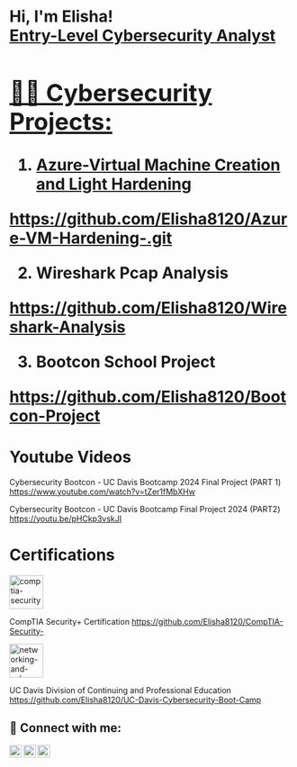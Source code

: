 <h1>Hi, I'm Elisha! <br/><a href="https://github.com/Elisha8120">Entry-Level Cybersecurity Analyst</a> <a href="[https://www.linkedin.com/in/elisha-baquero-088795210]">

<h2>👨‍💻 Cybersecurity Projects:</h2>

 1) Azure-Virtual Machine Creation and Light Hardening 
 
 https://github.com/Elisha8120/Azure-VM-Hardening-.git



 
 2) Wireshark Pcap Analysis

https://github.com/Elisha8120/Wireshark-Analysis
 
 
 
 
 
 
 
 
 
 
 
 
 3) Bootcon School Project 

https://github.com/Elisha8120/Bootcon-Project




# Youtube Videos 
Cybersecurity Bootcon - UC Davis Bootcamp 2024 Final Project (PART 1)
https://www.youtube.com/watch?v=tZer1fMbXHw

Cybersecurity Bootcon - UC Davis Bootcamp Final Project 2024 (PART2)
https://youtu.be/pHCkp3vskJI



# Certifications
<img width="60" height="60" alt="comptia-security-ce-certification (1)" src="https://github.com/user-attachments/assets/7a4197e4-d2a9-4ea1-b832-7141693358cd" />

CompTIA Security+ Certification
 https://github.com/Elisha8120/CompTIA-Security-




   <img width="60" height="60" alt="networking-and-cybersecurity" src="https://github.com/user-attachments/assets/6d6f8bea-0a84-48c3-aec0-9d9bb05d8820" />

UC Davis Division of Continuing and Professional Education
https://github.com/Elisha8120/UC-Davis-Cybersecurity-Boot-Camp



<h2> 🤳 Connect with me:</h2>

[<img align="left" alt="ElishaBaquero | YouTube" width="22px" src="https://cdn.jsdelivr.net/npm/simple-icons@v3/icons/youtube.svg" />][youtube]

[<img align="left" alt="ElishaBaquero | LinkedIn" width="22px" src="https://cdn.jsdelivr.net/npm/simple-icons@v3/icons/linkedin.svg" />][linkedin]
[<img align="left" alt="ElishaBaquero | Instagram" width="22px" src="https://cdn.jsdelivr.net/npm/simple-icons@v3/icons/instagram.svg" />][instagram]



[youtube]: https://www.youtube.com/@elishabaquero8646
[instagram]: https://www.instagram.com/elisha_8120/
[linkedin]: www.linkedin.com/in/elisha-baquero-088795210




